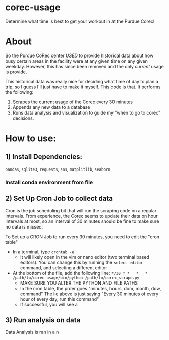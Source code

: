 # corec-usage
Determine what time is best to get your workout in at the Purdue Corec!


# About 
So the Purdue CoRec center *USED* to provide historical data about how busy certain areas in the facility were at any given time on any given weekday. However, this has since been removed and the only *current* usage is provide.

This historical data was really nice for deciding what time of day to plan a trip, so I guess I'll just have to make it myself. This code is that. It performs the following:
1) Scrapes the current usage of the Corec every 30 minutes
2) Appends any new data to a database
3) Runs data analysis and visualization to guide my "when to go to corec" decisions.


# How to use:
## 1) Install Dependencies:

```pandas```, ```sqlite3```, ```requests```, ```sns```, ```matplitlib```, ```seaborn```
### Install conda environment from file

## 2) Set Up Cron Job to collect data
Cron is the job scheduling bit that will run the scraping code on a regular intervals. From experience, the Corec seems to update their data on hour intervals at most, so an interval of 30 minutes should be fine to make sure no data is missed. 

To Set up a CRON Job to run every 30 minutes, you need to edit the "cron table"
* In a terminal, type ```crontab -e```
    * It will likely open in the vim or nano editor (two terminal based editors). You can change this by running the ```select-editor``` command, and selecting a different editor
* At the bottom of the file, add the following line: ```*/30 * *   *   *    /path/to/corec-usage/bin/python /path/to/corec_scrape.py```
    * MAKE SURE YOU ALTER THE PYTHON AND FILE PATHS
    * In the cron table, the prder goes "minutes, hours, dom, month, dow, command" The lie above is just saying "Every 30 minutes of every hour of every day, run this command"
    * If successful, you will see a 
## 3) Run analysis on data
Data Analysis is ran in a n
